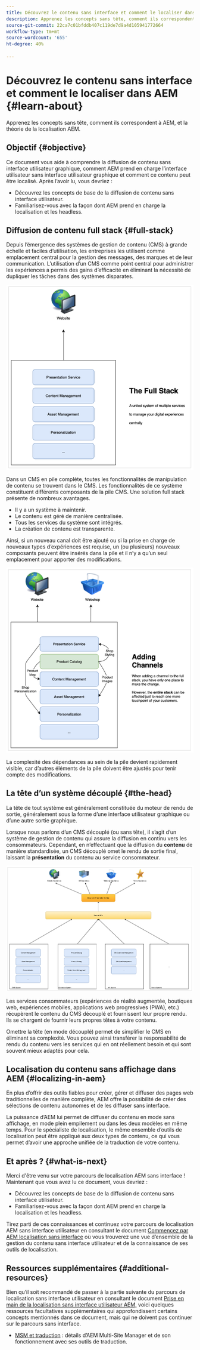 ```yaml
---
title: Découvrez le contenu sans interface et comment le localiser dans AEM
description: Apprenez les concepts sans tête, comment ils correspondent à AEM, et la théorie de la localisation AEM.
source-git-commit: 22ca7c01bfddb407c119de7d9a4d105941772664
workflow-type: tm+mt
source-wordcount: '655'
ht-degree: 40%

---
```


# Découvrez le contenu sans interface et comment le localiser dans AEM {#learn-about}

Apprenez les concepts sans tête, comment ils correspondent à AEM, et la théorie de la localisation AEM.

## Objectif {#objective}

Ce document vous aide à comprendre la diffusion de contenu sans interface utilisateur graphique, comment AEM prend en charge l’interface utilisateur sans interface utilisateur graphique et comment ce contenu peut être localisé. Après l’avoir lu, vous devriez :

* Découvrez les concepts de base de la diffusion de contenu sans interface utilisateur.
* Familiarisez-vous avec la façon dont AEM prend en charge la localisation et les headless.

## Diffusion de contenu full stack {#full-stack}

Depuis l’émergence des systèmes de gestion de contenu (CMS) à grande échelle et faciles d’utilisation, les entreprises les utilisent comme emplacement central pour la gestion des messages, des marques et de leur communication. L’utilisation d’un CMS comme point central pour administrer les expériences a permis des gains d’efficacité en éliminant la nécessité de dupliquer les tâches dans des systèmes disparates.

![CMS full stack classique](/help/journey-headless/developer/assets/full-stack.png)

Dans un CMS en pile complète, toutes les fonctionnalités de manipulation de contenu se trouvent dans le CMS. Les fonctionnalités de ce système constituent différents composants de la pile CMS. Une solution full stack présente de nombreux avantages.

* Il y a un système à maintenir.
* Le contenu est géré de manière centralisée.
* Tous les services du système sont intégrés.
* La création de contenu est transparente.

Ainsi, si un nouveau canal doit être ajouté ou si la prise en charge de nouveaux types d’expériences est requise, un (ou plusieurs) nouveaux composants peuvent être insérés dans la pile et il n’y a qu’un seul emplacement pour apporter des modifications.

![Ajout d’un nouveau canal à la pile](/help/journey-headless/developer/assets/adding-channel.png)

La complexité des dépendances au sein de la pile devient rapidement visible, car d’autres éléments de la pile doivent être ajustés pour tenir compte des modifications.

## La tête d’un système découplé {#the-head}

La tête de tout système est généralement constituée du moteur de rendu de sortie, généralement sous la forme d’une interface utilisateur graphique ou d’une autre sortie graphique.

Lorsque nous parlons d’un CMS découplé (ou sans tête), il s’agit d’un système de gestion de contenu qui assure la diffusion en continu vers les consommateurs. Cependant, en n’effectuant que la diffusion du **contenu** de manière standardisée, un CMS découplé omet le rendu de sortie final, laissant la **présentation** du contenu au service consommateur.

![CMS découplé](/help/journey-headless/developer/assets/headless-cms.png)

Les services consommateurs (expériences de réalité augmentée, boutiques web, expériences mobiles, applications web progressives (PWA), etc.) récupèrent le contenu du CMS découplé et fournissent leur propre rendu. Ils se chargent de fournir leurs propres têtes à votre contenu.

Omettre la tête (en mode découplé) permet de simplifier le CMS en éliminant sa complexité. Vous pouvez ainsi transférer la responsabilité de rendu du contenu vers les services qui en ont réellement besoin et qui sont souvent mieux adaptés pour cela.

## Localisation du contenu sans affichage dans AEM {#localizing-in-aem}

En plus d’offrir des outils fiables pour créer, gérer et diffuser des pages web traditionnelles de manière complète, AEM offre la possibilité de créer des sélections de contenu autonomes et de les diffuser sans interface.

La puissance d’AEM lui permet de diffuser du contenu en mode sans affichage, en mode plein empilement ou dans les deux modèles en même temps. Pour le spécialiste de localisation, le même ensemble d’outils de localisation peut être appliqué aux deux types de contenu, ce qui vous permet d’avoir une approche unifiée de la traduction de votre contenu.

## Et après ? {#what-is-next}

Merci d&#39;être venu sur votre parcours de localisation AEM sans interface ! Maintenant que vous avez lu ce document, vous devriez :

* Découvrez les concepts de base de la diffusion de contenu sans interface utilisateur.
* Familiarisez-vous avec la façon dont AEM prend en charge la localisation et les headless.

Tirez parti de ces connaissances et continuez votre parcours de localisation AEM sans interface utilisateur en consultant le document [Commencez par AEM localisation sans interface](getting-started.md) où vous trouverez une vue d’ensemble de la gestion du contenu sans interface utilisateur et de la connaissance de ses outils de localisation.

## Ressources supplémentaires {#additional-resources}

Bien qu’il soit recommandé de passer à la partie suivante du parcours de localisation sans interface utilisateur en consultant le document [Prise en main de la localisation sans interface utilisateur AEM,](getting-started.md) voici quelques ressources facultatives supplémentaires qui approfondissent certains concepts mentionnés dans ce document, mais qui ne doivent pas continuer sur le parcours sans interface.

* [MSM et traduction](/help/sites-cloud/administering/msm-and-translation.md)  : détails d’AEM Multi-Site Manager et de son fonctionnement avec ses outils de traduction.
